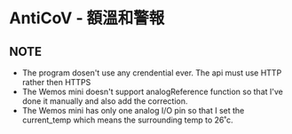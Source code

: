 # AntiCoV - 額溫和警報


## NOTE

* The program dosen't use any crendential ever. The api must use HTTP rather then HTTPS
* The Wemos mini doesn't support analogReference function so that I've done it manually and also add the correction.
* The Wemos mini has only one analog I/O pin so that I set the current_temp which means the surrounding temp to 26˚c.
